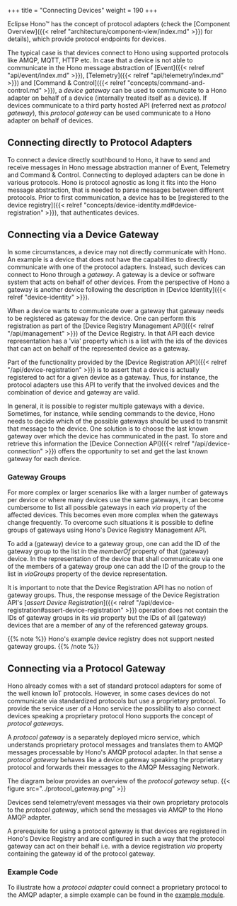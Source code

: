 +++
title = "Connecting Devices"
weight = 190
+++

Eclipse Hono&trade; has the concept of protocol adapters (check the
[Component Overview]({{< relref "architecture/component-view/index.md" >}}) for details), which provide protocol
endpoints for devices.

The typical case is that devices connect to Hono using supported protocols like AMQP, MQTT, HTTP etc.
In case that a device is not able to communicate in the Hono message abstraction of [Event]({{< relref "api/event/index.md" >}}),
[Telemetry]({{< relref "api/telemetry/index.md" >}}) and [Command & Control]({{< relref "concepts/command-and-control.md" >}}),
a *device gateway* can be used to communicate to a Hono adapter on behalf of a device (internally treated itself as a device).
If devices communicate to a third party hosted API (referred next as *protocol gateway*), this *protocol gateway* can be
used communicate to a Hono adapter on behalf of devices.

## Connecting directly to Protocol Adapters

To connect a device directly southbound to Hono, it have to send and receive messages in Hono message abstraction
manner of Event, Telemetry and Command & Control. Connecting to deployed adapters can be done in various protocols.
Hono is protocol agnostic as long it fits into the Hono message abstraction, that is needed to parse messages
between different protocols. Prior to first communication, a device has to be
[registered to the device registry]({{< relref "concepts/device-identity.md#device-registration" >}}),
that authenticates devices.

## Connecting via a Device Gateway

In some circumstances, a device may not directly communicate with Hono. An example is a device that does not have
the capabilities to directly communicate with one of the protocol adapters.
Instead, such devices can connect to Hono through a *gateway*. A gateway is a device or software system that acts
on behalf of other devices. From the perspective of Hono a gateway is another device following the description
in [Device Identity]({{< relref "device-identity" >}}).

When a device wants to communicate over a gateway that gateway needs to be registered as gateway for the device.
One can perform this registration as part of the [Device Registry Management API]({{< relref "/api/management" >}})
of the Device Registry. In that API each device representation has a 'via' property which is a list with the ids of
the devices that can act on behalf of the represented device as a gateway. 

Part of the functionality provided by the  [Device Registration API]({{< relref "/api/device-registration" >}})
is to assert that a device is actually registered to act for a given device as a gateway. Thus, for instance,
the protocol adapters use this API to verify that the involved devices and the combination of device and gateway are valid.

In general, it is possible to register multiple gateways with a device. Sometimes, for instance, while sending
commands to the device, Hono needs to decide which of the possible gateways should be used to transmit that message
to the device. One solution is to choose the last known gateway over which the device has communicated in the past.
To store and retrieve this information the [Device Connection API]({{< relref "/api/device-connection" >}}) offers
the opportunity to set and get the last known gateway for each device.


### Gateway Groups

For more complex or larger scenarios like with a larger number of gateways per device or where many devices use
the same gateways, it can become cumbersome to list all possible gateways in each *via* property of the affected devices.
This becomes even more complex when the gateways change frequently. To overcome such situations it is possible to define
groups of gateways using Hono's Device Registry Management API.

To add a (gateway) device to a gateway group, one can add the ID of the gateway group to the list in the *memberOf*
property of that (gateway) device. In the representation of the device that shall communicate via one of the members
of a gateway group one can add the ID of the group to the list in *viaGroups* property of the device representation.

It is important to note that the Device Registration API has no notion of gateway groups.
Thus, the response message of the Device Registration API's
[*assert Device Registration*]({{< relref "/api/device-registration#assert-device-registration" >}}) operation does
not contain the IDs of gateway groups in its *via* property but the IDs of all (gateway) devices that are a member of
any of the referenced gateway groups.

{{% note %}}
Hono's example device registry does not support nested gateway groups.
{{% /note %}}

## Connecting via a Protocol Gateway

Hono already comes with a set of standard protocol adapters for some of the well known IoT protocols.
However, in some cases devices do not communicate via standardized protocols but use a proprietary protocol.
To provide the service user of a Hono service the possibility to also connect devices speaking a proprietary protocol
Hono supports the concept of *protocol gateways*.

A *protocol gateway* is a separately deployed micro service, which understands proprietary protocol messages and translates
them to AMQP messages processable by Hono's AMQP protocol adapter.
In that sense a *protocol gateway* behaves like a device gateway speaking the proprietary protocol and forwards their
messages to the AMQP Messaging Network.

The diagram below provides an overview of the *protocol gateway* setup.
{{< figure src="../protocol_gateway.png" >}}  

Devices send telemetry/event messages via their own proprietary protocols to the *protocol gateway*,
which send the messages via AMQP to the Hono AMQP adapter.

A prerequisite for using a protocol gateway is that devices are registered in Hono's Device Registry
and are configured in such a way that the protocol gateway can act on their behalf i.e.
with a device registration *via* property containing the gateway id of the protocol gateway.

### Example Code

To illustrate how a *protocol adapter* could connect a proprietary protocol to the AMQP adapter, a simple example can be found in the [example module](https://github.com/eclipse/hono/tree/master/example/protocol-adapter-example).
